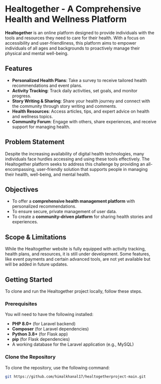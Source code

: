 # Healtogether - A Comprehensive Health and Wellness Platform

**Healtogether** is an online platform designed to provide individuals with the tools and resources they need to care for their health. With a focus on accessibility and user-friendliness, this platform aims to empower individuals of all ages and backgrounds to proactively manage their physical and mental well-being.

## Features
- **Personalized Health Plans**: Take a survey to receive tailored health recommendations and event plans.
- **Activity Tracking**: Track daily activities, set goals, and monitor progress.
- **Story Writing & Sharing**: Share your health journey and connect with the community through story writing and comments.
- **Health Resources**: Access articles, tips, and expert advice on health and wellness topics.
- **Community Forum**: Engage with others, share experiences, and receive support for managing health.

## Problem Statement
Despite the increasing availability of digital health technologies, many individuals face hurdles accessing and using these tools effectively. The Healtogether platform seeks to address this challenge by providing an all-encompassing, user-friendly solution that supports people in managing their health, well-being, and mental health.

## Objectives
- To offer a **comprehensive health management platform** with personalized recommendations.
- To ensure secure, private management of user data.
- To create a **community-driven platform** for sharing health stories and experiences.
  
## Scope & Limitations
While the Healtogether website is fully equipped with activity tracking, health plans, and resources, it is still under development. Some features, like event payments and certain advanced tools, are not yet available but will be added in future updates.

## Getting Started

To clone and run the Healtogether project locally, follow these steps.

### Prerequisites

You will need to have the following installed:
- **PHP 8.0+** (for Laravel backend)
- **Composer** (for Laravel dependencies)
- **Python 3.8+** (for Flask app)
- **pip** (for Flask dependencies)
- A working database for the Laravel application (e.g., MySQL)

### Clone the Repository

To clone the repository, use the following command:

```bash
git https://github.com/himalkhanal17/healtogetherproject-main.git

